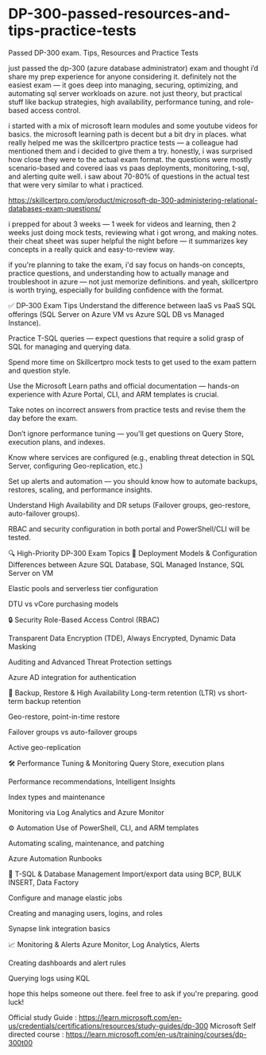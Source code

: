 # DP-300-passed-resources-and-tips-practice-tests
Passed DP-300 exam. Tips, Resources and Practice Tests

just passed the dp-300 (azure database administrator) exam and thought i’d share my prep experience for anyone considering it. definitely not the easiest exam — it goes deep into managing, securing, optimizing, and automating sql server workloads on azure. not just theory, but practical stuff like backup strategies, high availability, performance tuning, and role-based access control.

i started with a mix of microsoft learn modules and some youtube videos for basics. the microsoft learning path is decent but a bit dry in places. what really helped me was the skillcertpro practice tests — a colleague had mentioned them and i decided to give them a try. honestly, i was surprised how close they were to the actual exam format. the questions were mostly scenario-based and covered iaas vs paas deployments, monitoring, t-sql, and alerting quite well. i saw about 70-80% of questions in the actual test that were very similar to what i practiced.

https://skillcertpro.com/product/microsoft-dp-300-administering-relational-databases-exam-questions/

i prepped for about 3 weeks — 1 week for videos and learning, then 2 weeks just doing mock tests, reviewing what i got wrong, and making notes. their cheat sheet was super helpful the night before — it summarizes key concepts in a really quick and easy-to-review way.

if you're planning to take the exam, i'd say focus on hands-on concepts, practice questions, and understanding how to actually manage and troubleshoot in azure — not just memorize definitions. and yeah, skillcertpro is worth trying, especially for building confidence with the format.

✅ DP-300 Exam Tips
Understand the difference between IaaS vs PaaS SQL offerings (SQL Server on Azure VM vs Azure SQL DB vs Managed Instance).

Practice T-SQL queries — expect questions that require a solid grasp of SQL for managing and querying data.

Spend more time on Skillcertpro mock tests to get used to the exam pattern and question style.

Use the Microsoft Learn paths and official documentation — hands-on experience with Azure Portal, CLI, and ARM templates is crucial.

Take notes on incorrect answers from practice tests and revise them the day before the exam.

Don’t ignore performance tuning — you'll get questions on Query Store, execution plans, and indexes.

Know where services are configured (e.g., enabling threat detection in SQL Server, configuring Geo-replication, etc.)

Set up alerts and automation — you should know how to automate backups, restores, scaling, and performance insights.

Understand High Availability and DR setups (Failover groups, geo-restore, auto-failover groups).

RBAC and security configuration in both portal and PowerShell/CLI will be tested.

🔍 High-Priority DP-300 Exam Topics
🧠 Deployment Models & Configuration
Differences between Azure SQL Database, SQL Managed Instance, SQL Server on VM

Elastic pools and serverless tier configuration

DTU vs vCore purchasing models

🔒 Security
Role-Based Access Control (RBAC)

Transparent Data Encryption (TDE), Always Encrypted, Dynamic Data Masking

Auditing and Advanced Threat Protection settings

Azure AD integration for authentication

🔄 Backup, Restore & High Availability
Long-term retention (LTR) vs short-term backup retention

Geo-restore, point-in-time restore

Failover groups vs auto-failover groups

Active geo-replication

🛠 Performance Tuning & Monitoring
Query Store, execution plans

Performance recommendations, Intelligent Insights

Index types and maintenance

Monitoring via Log Analytics and Azure Monitor

⚙️ Automation
Use of PowerShell, CLI, and ARM templates

Automating scaling, maintenance, and patching

Azure Automation Runbooks

🧾 T-SQL & Database Management
Import/export data using BCP, BULK INSERT, Data Factory

Configure and manage elastic jobs

Creating and managing users, logins, and roles

Synapse link integration basics

📈 Monitoring & Alerts
Azure Monitor, Log Analytics, Alerts

Creating dashboards and alert rules

Querying logs using KQL

hope this helps someone out there. feel free to ask if you're preparing. good luck!

Official study Guide : https://learn.microsoft.com/en-us/credentials/certifications/resources/study-guides/dp-300
Microsoft Self directed course : https://learn.microsoft.com/en-us/training/courses/dp-300t00

